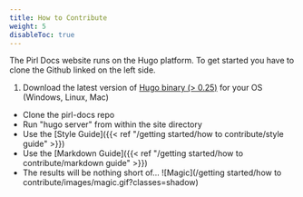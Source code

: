 ```yaml
---
title: How to Contribute
weight: 5
disableToc: true
---
```


The Pirl Docs website runs on the Hugo platform. To get started you have to clone the Github linked on the left side.

1. Download the latest version of [Hugo binary (> 0.25)](https://gohugo.io/getting-started/installing/) for your OS (Windows, Linux, Mac)
* Clone the pirl-docs repo
* Run "hugo server" from within the site directory
* Use the [Style Guide]({{< ref "/getting started/how to contribute/style guide" >}})
* Use the [Markdown Guide]({{< ref "/getting started/how to contribute/markdown guide" >}})
* The results will be nothing short of... ![Magic](/getting started/how to contribute/images/magic.gif?classes=shadow)
